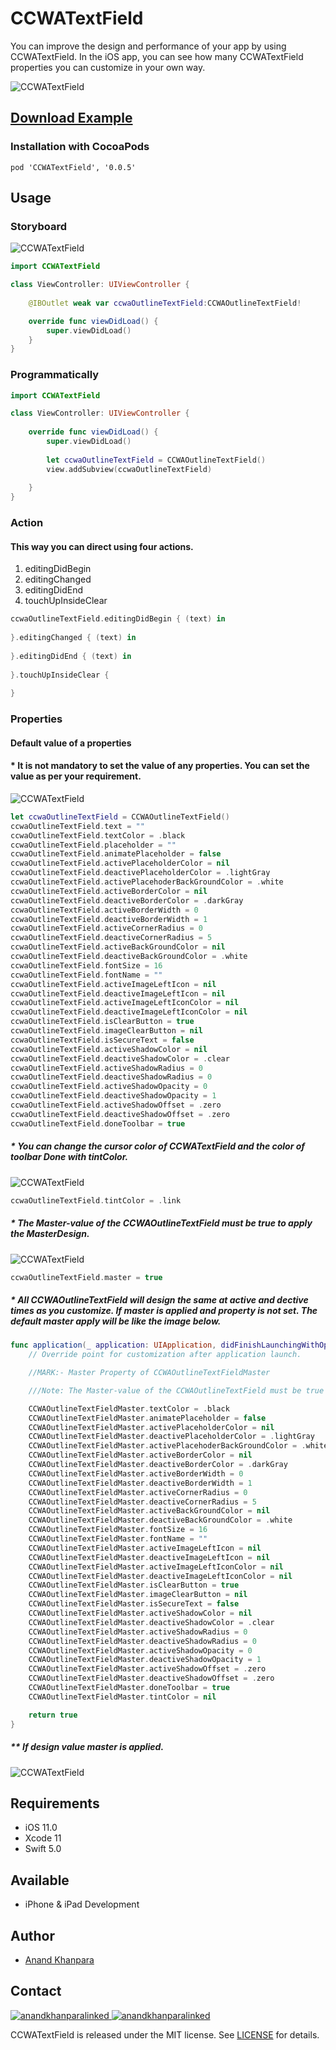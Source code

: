 # CCWATextField
You can improve the design and performance of your app by using CCWATextField. In the iOS app, you can see how many CCWATextField properties you can customize in your own way. 

![CCWATextField](https://user-images.githubusercontent.com/52282676/89509432-ef951500-d7ec-11ea-9fe1-a7ec5a2b21b6.gif)


## [Download Example](https://github.com/AnandKhanpara/CCWATextField/files/5135989/CCWATextFieldExample.zip)


### Installation with CocoaPods

```
pod 'CCWATextField', '0.0.5'
```

## Usage

### Storyboard


![CCWATextField](https://user-images.githubusercontent.com/52282676/89497410-ed758b00-d7d9-11ea-9460-cdf4574aa537.png)

```swift
import CCWATextField

class ViewController: UIViewController {
    
    @IBOutlet weak var ccwaOutlineTextField:CCWAOutlineTextField!

    override func viewDidLoad() {
        super.viewDidLoad()
    }
}

```

### Programmatically

```swift
import CCWATextField

class ViewController: UIViewController {
    
    override func viewDidLoad() {
        super.viewDidLoad()
        
        let ccwaOutlineTextField = CCWAOutlineTextField()
        view.addSubview(ccwaOutlineTextField)
        
    }
}

```

### Action 

#### This way you can direct using four actions.

1. editingDidBegin
2. editingChanged
3. editingDidEnd
4. touchUpInsideClear

```swift 
ccwaOutlineTextField.editingDidBegin { (text) in
     
}.editingChanged { (text) in
     
}.editingDidEnd { (text) in
    
}.touchUpInsideClear {
     
}
```

### Properties

#### Default value of a properties

#### * It is not mandatory to set the value of any properties. You can set the value as per your requirement.

![CCWATextField](https://user-images.githubusercontent.com/52282676/89496090-51e31b00-d7d7-11ea-80e0-fb9f9d33e71e.png)

``` swift
let ccwaOutlineTextField = CCWAOutlineTextField()
ccwaOutlineTextField.text = ""
ccwaOutlineTextField.textColor = .black
ccwaOutlineTextField.placeholder = ""
ccwaOutlineTextField.animatePlaceholder = false
ccwaOutlineTextField.activePlaceholderColor = nil
ccwaOutlineTextField.deactivePlaceholderColor = .lightGray
ccwaOutlineTextField.activePlacehoderBackGroundColor = .white
ccwaOutlineTextField.activeBorderColor = nil
ccwaOutlineTextField.deactiveBorderColor = .darkGray
ccwaOutlineTextField.activeBorderWidth = 0
ccwaOutlineTextField.deactiveBorderWidth = 1
ccwaOutlineTextField.activeCornerRadius = 0
ccwaOutlineTextField.deactiveCornerRadius = 5
ccwaOutlineTextField.activeBackGroundColor = nil
ccwaOutlineTextField.deactiveBackGroundColor = .white
ccwaOutlineTextField.fontSize = 16
ccwaOutlineTextField.fontName = ""
ccwaOutlineTextField.activeImageLeftIcon = nil
ccwaOutlineTextField.deactiveImageLeftIcon = nil
ccwaOutlineTextField.activeImageLeftIconColor = nil
ccwaOutlineTextField.deactiveImageLeftIconColor = nil
ccwaOutlineTextField.isClearButton = true
ccwaOutlineTextField.imageClearButton = nil
ccwaOutlineTextField.isSecureText = false
ccwaOutlineTextField.activeShadowColor = nil
ccwaOutlineTextField.deactiveShadowColor = .clear
ccwaOutlineTextField.activeShadowRadius = 0
ccwaOutlineTextField.deactiveShadowRadius = 0
ccwaOutlineTextField.activeShadowOpacity = 0
ccwaOutlineTextField.deactiveShadowOpacity = 1
ccwaOutlineTextField.activeShadowOffset = .zero
ccwaOutlineTextField.deactiveShadowOffset = .zero
ccwaOutlineTextField.doneToolbar = true

```
##### * You can change the cursor color of CCWATextField and the color of toolbar Done with tintColor.

![CCWATextField](https://user-images.githubusercontent.com/52282676/90368790-453cad80-e088-11ea-8c68-236df8a75c78.png)

```swift
ccwaOutlineTextField.tintColor = .link

```
##### * The Master-value of the CCWAOutlineTextField must be true to apply the MasterDesign.

![CCWATextField](https://user-images.githubusercontent.com/52282676/90368766-381fbe80-e088-11ea-97a9-00f9a77933a0.png)

```swift
ccwaOutlineTextField.master = true

```

##### * All CCWAOutlineTextField will design the same at active and dective times as you customize. If master is applied and property is not set. The default master apply will be like the image below. 

```swift
func application(_ application: UIApplication, didFinishLaunchingWithOptions launchOptions: [UIApplication.LaunchOptionsKey: Any]?) -> Bool {
    // Override point for customization after application launch.

    //MARK:- Master Property of CCWAOutlineTextFieldMaster

    ///Note: The Master-value of the CCWAOutlineTextField must be true to apply the MasterDesign.

    CCWAOutlineTextFieldMaster.textColor = .black
    CCWAOutlineTextFieldMaster.animatePlaceholder = false
    CCWAOutlineTextFieldMaster.activePlaceholderColor = nil
    CCWAOutlineTextFieldMaster.deactivePlaceholderColor = .lightGray
    CCWAOutlineTextFieldMaster.activePlacehoderBackGroundColor = .white
    CCWAOutlineTextFieldMaster.activeBorderColor = nil
    CCWAOutlineTextFieldMaster.deactiveBorderColor = .darkGray
    CCWAOutlineTextFieldMaster.activeBorderWidth = 0
    CCWAOutlineTextFieldMaster.deactiveBorderWidth = 1
    CCWAOutlineTextFieldMaster.activeCornerRadius = 0
    CCWAOutlineTextFieldMaster.deactiveCornerRadius = 5
    CCWAOutlineTextFieldMaster.activeBackGroundColor = nil
    CCWAOutlineTextFieldMaster.deactiveBackGroundColor = .white
    CCWAOutlineTextFieldMaster.fontSize = 16
    CCWAOutlineTextFieldMaster.fontName = ""
    CCWAOutlineTextFieldMaster.activeImageLeftIcon = nil
    CCWAOutlineTextFieldMaster.deactiveImageLeftIcon = nil
    CCWAOutlineTextFieldMaster.activeImageLeftIconColor = nil
    CCWAOutlineTextFieldMaster.deactiveImageLeftIconColor = nil
    CCWAOutlineTextFieldMaster.isClearButton = true
    CCWAOutlineTextFieldMaster.imageClearButton = nil
    CCWAOutlineTextFieldMaster.isSecureText = false
    CCWAOutlineTextFieldMaster.activeShadowColor = nil
    CCWAOutlineTextFieldMaster.deactiveShadowColor = .clear
    CCWAOutlineTextFieldMaster.activeShadowRadius = 0
    CCWAOutlineTextFieldMaster.deactiveShadowRadius = 0
    CCWAOutlineTextFieldMaster.activeShadowOpacity = 0
    CCWAOutlineTextFieldMaster.deactiveShadowOpacity = 1
    CCWAOutlineTextFieldMaster.activeShadowOffset = .zero
    CCWAOutlineTextFieldMaster.deactiveShadowOffset = .zero
    CCWAOutlineTextFieldMaster.doneToolbar = true
    CCWAOutlineTextFieldMaster.tintColor = nil

    return true
}

```

##### ** If design value master is applied.

![CCWATextField](https://user-images.githubusercontent.com/52282676/90368883-656c6c80-e088-11ea-8bff-d2fb6b6d2247.png)


## Requirements

- iOS 11.0
- Xcode 11
- Swift 5.0

## Available

- iPhone & iPad Development

## Author

* [Anand Khanpara](https://www.linkedin.com/in/anand-khanpara-212a96125)

## Contact
[![anandkhanparalinked](https://user-images.githubusercontent.com/52282676/89515544-e60fab00-d7f4-11ea-8872-c9414658a8d1.png)
](https://www.linkedin.com/in/anand-khanpara-212a96125) [![anandkhanparalinked](https://user-images.githubusercontent.com/52282676/89516338-f1afa180-d7f5-11ea-9e33-6954f7c60076.png)
](https://www.youtube.com/channel/UCuONhSZPQNmitGaOVZ7kQmg/videos?view=0&sort=da&flow=grid) 



CCWATextField is released under the MIT license. See [LICENSE](https://github.com/AnandKhanpara/CCWATextField/blob/master/LICENSE) for details.

